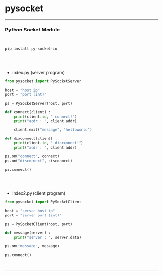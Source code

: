 
# pysocket

-----

### Python Socket Module

<br/>

    pip install py-socket-io

<br/>
<br/>

- index.py (server program)

```python
from pysocket import PySocketServer

host = "host ip"
port = "port (int)"

ps = PySocketServer(host, port)

def connect(client) :
    print(client.id, " connect!")
    print("addr : ", client.addr)

    client.emit("message", "helloworld")

def disconnect(client) :
    print(client.id, " disconnect!")
    print("addr : ", client.addr)

ps.on("connect", connect)
ps.on("disconnect", disconnect)

ps.connect()
```

<br/>
<br/>

- index2.py (client program)

```python
from pysocket import PySocketClient

host = "server host ip"
port = "server port (int)"

ps = PySocketClient(host, port)

def message(server) :
    print("server : ", server.data)

ps.on("message", message)

ps.connect()
```

<br/>

-----